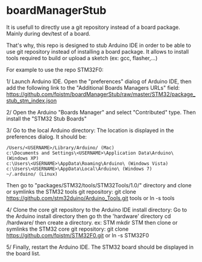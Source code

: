 # boardManagerStub

It is usefull to directly use a git repository instead of a board package.
Mainly during dev/test of a board.

That's why, this repo is designed to stub Arduino IDE in order to be able to
use git repository instead of installing a board package.
It allows to install tools required to build or upload a sketch (ex: gcc, flasher,...)

For example to use the repo STM32F0:

1/ Launch Arduino IDE. Open the "preferences" dialog of Arduino IDE, then add the following
link to the "Additional Boards Managers URLs" field:
https://github.com/fpistm/boardManagerStub/raw/master/STM32/package_stub_stm_index.json

2/ Open the Arduino "Boards Manager" and select "Contributed" type. Then
install the "STM32 Stub Boards"

3/ Go to the local Arduino directory:
The location is displayed in the preferences dialog. It should be:

    /Users/<USERNAME>/Library/Arduino/ (Mac)
    c:\Documents and Settings\<USERNAME>\Application Data\Arduino\ (Windows XP)
    c:\Users\<USERNAME>\AppData\Roaming\Arduino\ (Windows Vista)
    c:\Users\<USERNAME>\AppData\Local\Arduino\ (Windows 7)
    ~/.arduino/ (Linux)

Then go to "packages/STM32/tools/STM32Tools/1.0/" directory and clone or
symlinks the STM32 tools git repository:
	git clone https://github.com/stm32duino/Arduino_Tools.git tools
or
	ln -s <path to the tools git repo> tools

4/ Clone the core git repository to the Arduino IDE install
directory:
Go to the Arduino install directory then go th the 'hardware' directory
	cd <Arduino path>/hardware/
then create a directory. ex: STM
	mkdir STM
then clone or symlinks the STM32 core git repository:
	git clone https://github.com/fpistm/STM32F0.git
or
	ln -s <path to the core git repo> STM32F0

5/ Finally, restart the Arduino IDE. The STM32 board should be displayed in the board
list.

